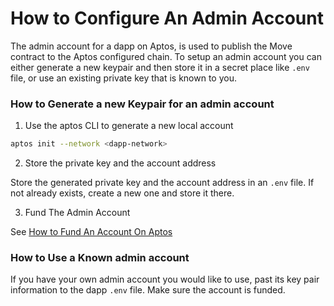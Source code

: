 # How to Configure An Admin Account

The admin account for a dapp on Aptos, is used to publish the Move contract to the Aptos configured chain. To setup an admin account you can either generate a new keypair and then store it in a secret place like `.env` file, or use an existing private key that is known to you.

### How to Generate a new Keypair for an admin account

1. Use the aptos CLI to generate a new local account

```bash
aptos init --network <dapp-network>
```

2. Store the private key and the account address

Store the generated private key and the account address in an `.env` file. If not already exists, create a new one and store it there.

3. Fund The Admin Account

See [How to Fund An Account On Aptos](./how_to_fund_an_account_on_aptos.md)

### How to Use a Known admin account

If you have your own admin account you would like to use, past its key pair information to the dapp `.env` file. Make sure the account is funded.
